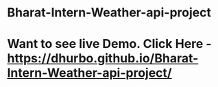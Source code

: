 # Bharat-Intern-Weather-api-project
# Want to see live Demo. Click Here -  https://dhurbo.github.io/Bharat-Intern-Weather-api-project/
